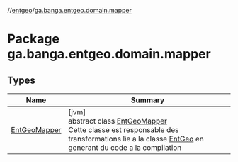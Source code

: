//[entgeo](../../index.md)/[ga.banga.entgeo.domain.mapper](index.md)

# Package ga.banga.entgeo.domain.mapper

## Types

| Name | Summary |
|---|---|
| [EntGeoMapper](-ent-geo-mapper/index.md) | [jvm]<br>abstract class [EntGeoMapper](-ent-geo-mapper/index.md)<br>Cette classe est responsable des transformations lie a la classe [EntGeo](../ga.banga.entgeo.domain.entities/-ent-geo/index.md) en generant du code a la compilation |
